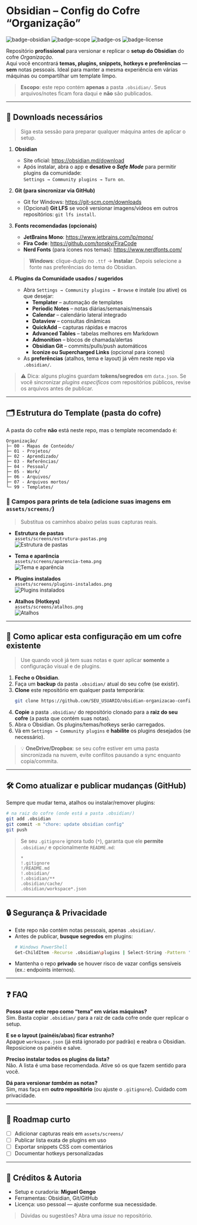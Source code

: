 # Obsidian – Config do Cofre **“Organização”**

![badge-obsidian](https://img.shields.io/badge/Obsidian-Config-7c3aed?logo=obsidian&logoColor=white)
![badge-scope](https://img.shields.io/badge/Escopo-.obsidian%2F%20apenas-brightgreen)
![badge-os](https://img.shields.io/badge/SO-Windows%20%7C%20Linux%20%7C%20macOS-blue)
![badge-license](https://img.shields.io/badge/Uso-Pessoal-informational)

Repositório **profissional** para versionar e replicar o **setup do Obsidian** do cofre _Organização_.  
Aqui você encontrará **temas, plugins, snippets, hotkeys e preferências** — **sem** notas pessoais. Ideal para manter a mesma experiência em várias máquinas ou compartilhar um template limpo.

> **Escopo**: este repo contém **apenas** a pasta `.obsidian/`. Seus arquivos/notes ficam fora daqui e **não** são publicados.

---

## 🔧 Downloads necessários

> Siga esta sessão para preparar qualquer máquina antes de aplicar o setup.

1. **Obsidian**
   - Site oficial: <https://obsidian.md/download>
   - Após instalar, abra o app e **desative o _Safe Mode_** para permitir plugins da comunidade:  
     `Settings → Community plugins → Turn on`.

2. **Git (para sincronizar via GitHub)**
   - Git for Windows: <https://git-scm.com/downloads>
   - (Opcional) **Git LFS** se você versionar imagens/vídeos em outros repositórios: `git lfs install`.

3. **Fonts recomendadas (opcionais)**
   - **JetBrains Mono**: <https://www.jetbrains.com/lp/mono/>  
   - **Fira Code**: <https://github.com/tonsky/FiraCode>  
   - **Nerd Fonts** (para ícones nos temas): <https://www.nerdfonts.com/>  
   > **Windows**: clique-duplo no `.ttf` → **Instalar**. Depois selecione a fonte nas preferências do tema do Obsidian.

4. **Plugins da Comunidade usados / sugeridos**
   - Abra `Settings → Community plugins → Browse` e instale (ou ative) os que desejar:
     - **Templater** – automação de templates
     - **Periodic Notes** – notas diárias/semanais/mensais
     - **Calendar** – calendário lateral integrado
     - **Dataview** – consultas dinâmicas
     - **QuickAdd** – capturas rápidas e macros
     - **Advanced Tables** – tabelas melhores em Markdown
     - **Admonition** – blocos de chamada/alertas
     - **Obsidian Git** – commits/pulls/push automáticos
     - **Iconize ou Supercharged Links** (opcional para ícones)
   - As **preferências** (atalhos, tema e layout) já vêm neste repo via `.obsidian/`.

> ⚠️ Dica: alguns plugins guardam **tokens/segredos** em `data.json`. Se você sincronizar _plugins específicos_ com repositórios públicos, revise os arquivos antes de publicar.

---

## 🗂️ Estrutura do **Template** (pasta do cofre)

A pasta do cofre **não** está neste repo, mas o template recomendado é:

```
Organização/
├─ 00 - Mapas de Conteúdo/
├─ 01 - Projetos/
├─ 02 - Aprendizado/
├─ 03 - Referências/
├─ 04 - Pessoal/
├─ 05 - Work/
├─ 06 - Arquivos/
├─ 07 - Arquivos mortos/
└─ 99 - Templates/
```

### 📸 Campos para **prints de tela** (adicione suas imagens em `assets/screens/`)
> Substitua os caminhos abaixo pelas suas capturas reais.

- **Estrutura de pastas**  
  `assets/screens/estrutura-pastas.png`  
  ![Estrutura de pastas](assets/screens/estrutura-pastas.png)

- **Tema e aparência**  
  `assets/screens/aparencia-tema.png`  
  ![Tema e aparência](assets/screens/aparencia-tema.png)

- **Plugins instalados**  
  `assets/screens/plugins-instalados.png`  
  ![Plugins instalados](assets/screens/plugins-instalados.png)

- **Atalhos (Hotkeys)**  
  `assets/screens/atalhos.png`  
  ![Atalhos](assets/screens/atalhos.png)

---

## 🚀 Como **aplicar** esta configuração em um cofre existente

> Use quando você já tem suas notas e quer aplicar **somente** a configuração visual e de plugins.

1. **Feche o Obsidian**.
2. Faça um **backup** da pasta `.obsidian/` atual do seu cofre (se existir).
3. **Clone** este repositório em qualquer pasta temporária:
   ```bash
   git clone https://github.com/SEU_USUARIO/obsidian-organizacao-config.git
   ```
4. **Copie** a pasta `.obsidian/` do repositório clonado para a **raiz do seu cofre** (a pasta que contém suas notas).
5. Abra o Obsidian. Os plugins/temas/hotkeys serão carregados.
6. Vá em `Settings → Community plugins` e **habilite** os plugins desejados (se necessário).

> 💡 **OneDrive/Dropbox**: se seu cofre estiver em uma pasta sincronizada na nuvem, evite conflitos pausando a sync enquanto copia/commita.

---

## 🛠️ Como **atualizar e publicar** mudanças (GitHub)

Sempre que mudar tema, atalhos ou instalar/remover plugins:

```bash
# na raiz do cofre (onde está a pasta .obsidian/)
git add .obsidian
git commit -m "chore: update obsidian config"
git push
```

> Se seu `.gitignore` ignora tudo (`*`), garanta que ele **permite** `.obsidian/` e opcionalmente `README.md`:
>
> ```gitignore
> *
> !.gitignore
> !/README.md
> !.obsidian/
> !.obsidian/**
> .obsidian/cache/
> .obsidian/workspace*.json
> ```

---

## 🔒 Segurança & Privacidade

- Este repo não contém notas pessoais, apenas `.obsidian/`.
- Antes de publicar, **busque segredos** em plugins:
  ```bash
  # Windows PowerShell
  Get-ChildItem -Recurse .obsidian\plugins | Select-String -Pattern 'token|api_key|secret'
  ```
- Mantenha o repo **privado** se houver risco de vazar configs sensíveis (ex.: endpoints internos).

---

## ❓ FAQ

**Posso usar este repo como “tema” em várias máquinas?**  
Sim. Basta copiar `.obsidian/` para a raiz de cada cofre onde quer replicar o setup.

**E se o layout (painéis/abas) ficar estranho?**  
Apague `workspace.json` (já está ignorado por padrão) e reabra o Obsidian. Reposicione os painéis e salve.

**Preciso instalar todos os plugins da lista?**  
Não. A lista é uma base recomendada. Ative só os que fazem sentido para você.

**Dá para versionar _também_ as notas?**  
Sim, mas faça em **outro repositório** (ou ajuste o `.gitignore`). Cuidado com privacidade.

---

## 🧭 Roadmap curto
- [ ] Adicionar capturas reais em `assets/screens/`
- [ ] Publicar lista exata de plugins em uso
- [ ] Exportar snippets CSS com comentários
- [ ] Documentar hotkeys personalizadas

---

## 🤝 Créditos & Autoria

- Setup e curadoria: **Miguel Gengo**  
- Ferramentas: Obsidian, Git/GitHub  
- Licença: uso pessoal — ajuste conforme sua necessidade.

> Dúvidas ou sugestões? Abra uma _issue_ no repositório.
